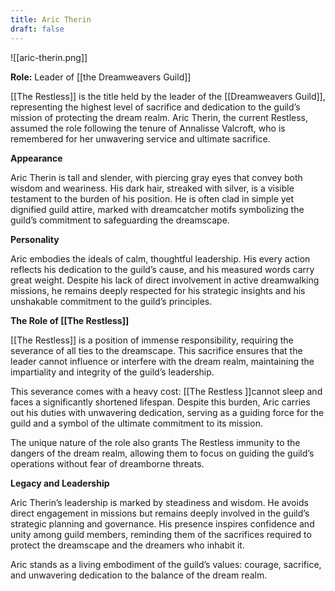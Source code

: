 ```yaml
---
title: Aric Therin
draft: false
---
```


![[aric-therin.png]]

**Role:** Leader of [[the Dreamweavers Guild]]

[[The Restless]] is the title held by the leader of the [[Dreamweavers Guild]], representing the highest level of sacrifice and dedication to the guild’s mission of protecting the dream realm. Aric Therin, the current Restless, assumed the role following the tenure of Annalisse Valcroft, who is remembered for her unwavering service and ultimate sacrifice.

**Appearance**

Aric Therin is tall and slender, with piercing gray eyes that convey both wisdom and weariness. His dark hair, streaked with silver, is a visible testament to the burden of his position. He is often clad in simple yet dignified guild attire, marked with dreamcatcher motifs symbolizing the guild’s commitment to safeguarding the dreamscape.

**Personality**

Aric embodies the ideals of calm, thoughtful leadership. His every action reflects his dedication to the guild’s cause, and his measured words carry great weight. Despite his lack of direct involvement in active dreamwalking missions, he remains deeply respected for his strategic insights and his unshakable commitment to the guild’s principles.

**The Role of [[The Restless]]**

[[The Restless]] is a position of immense responsibility, requiring the severance of all ties to the dreamscape. This sacrifice ensures that the leader cannot influence or interfere with the dream realm, maintaining the impartiality and integrity of the guild’s leadership.

This severance comes with a heavy cost: [[The Restless ]]cannot sleep and faces a significantly shortened lifespan. Despite this burden, Aric carries out his duties with unwavering dedication, serving as a guiding force for the guild and a symbol of the ultimate commitment to its mission.

The unique nature of the role also grants The Restless immunity to the dangers of the dream realm, allowing them to focus on guiding the guild’s operations without fear of dreamborne threats.

**Legacy and Leadership**

Aric Therin’s leadership is marked by steadiness and wisdom. He avoids direct engagement in missions but remains deeply involved in the guild’s strategic planning and governance. His presence inspires confidence and unity among guild members, reminding them of the sacrifices required to protect the dreamscape and the dreamers who inhabit it.

Aric stands as a living embodiment of the guild’s values: courage, sacrifice, and unwavering dedication to the balance of the dream realm.